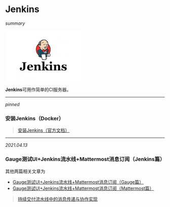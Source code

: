 # Jenkins

*summary*

<img src="./Jenkins.assets/839cb0157cf411cb5a035341438b5e01.jpg" alt="839cb0157cf411cb5a035341438b5e01" style="zoom:80%;" />

**Jenkins**可用作简单的CI服务器。

---

*pinned*

### 安装Jenkins（Docker）

> [安装Jenkins（官方文档）](https://www.jenkins.io/zh/doc/book/installing/)

---

*2021.04.13*

### Gauge测试UI+Jenkins流水线+Mattermost消息订阅（Jenkins篇）

其他两篇相关文章为

- [Gauge测试UI+Jenkins流水线+Mattermost消息订阅（Gauge篇）]()
- [Gauge测试UI+Jenkins流水线+Mattermost消息订阅（Mattermost篇）]()

> [持续交付流水线中的消息传递与协作实现](https://blog.csdn.net/weixin_40046357/article/details/106464610)